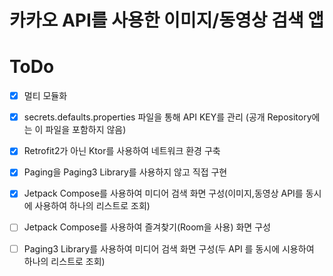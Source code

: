 # 카카오 API를 사용한 이미지/동영상 검색 앱 

# ToDo
- [x] 멀티 모듈화
- [x] secrets.defaults.properties 파일을 통해 API KEY를 관리 (공개 Repository에는 이 파일을 포함하지 않음)
- [x] Retrofit2가 아닌 Ktor를 사용하여 네트워크 환경 구축 
- [x] Paging을 Paging3 Library를 사용하지 않고 직접 구현
- [x] Jetpack Compose를 사용하여 미디어 검색 화면 구성(이미지,동영상 API를 동시에 사용하여 하나의 리스트로 조회) 
- [ ] Jetpack Compose를 사용하여 즐겨찾기(Room을 사용) 화면 구성
- [ ] Paging3 Library를 사용하여 미디어 검색 화면 구성(두 API 를 동시에 시용하여 하나의 리스트로 조회) 


